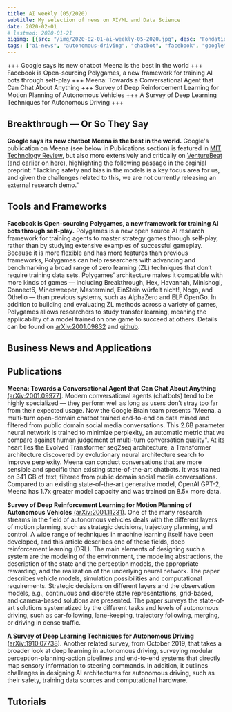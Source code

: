 ```yaml
---
title: AI weekly (05/2020)
subtitle: My selection of news on AI/ML and Data Science
date: 2020-02-01
# lastmod: 2020-01-21
bigimg: [{src: "/img/2020-02-01-ai-weekly-05-2020.jpg", desc: "Fondation Maeght (2018)"}]
tags: ["ai-news", "autonomous-driving", "chatbot", "facebook", "google", "nlp"]
---
```


+++ Google says its new chatbot Meena is the best in the world +++ Facebook is Open-sourcing Polygames, a new framework for training AI bots through self-play  +++ Meena: Towards a Conversational Agent that Can Chat About Anything +++ Survey of Deep Reinforcement Learning for Motion Planning of Autonomous Vehicles +++ A Survey of Deep Learning Techniques for Autonomous Driving +++
 
<!--more-->

## Breakthrough &mdash; Or So They Say

**Google says its new chatbot Meena is the best in the world.** Google's publication on Meena (see below in Publications section) is featured in [MIT Technology Review](https://www.technologyreview.com/f/615118/google-says-its-new-chatbot-meena-is-the-best-in-the-world/), but also more extensively and critically on [VentureBeat](https://venturebeat.com/2020/01/31/with-googles-meena-are-ai-assistants-about-to-get-a-lot-smarter/) (and [earlier on here](https://venturebeat.com/2020/01/28/meena-is-googles-attempt-at-making-true-conversational-ai/)), highlighting the following passage in the orginial preprint: "Tackling safety and bias in the models is a key focus area for us, and given the challenges related to this, we are not currently releasing an external research demo."
 


## Tools and Frameworks

**Facebook is Open-sourcing Polygames, a new framework for training AI bots through self-play.** Polygames is a new open source AI research framework for training agents to master strategy games through self-play, rather than by studying extensive examples of successful gameplay. Because it is more flexible and has more features than previous frameworks, Polygames can help researchers with advancing and benchmarking a broad range of zero learning (ZL) techniques that don’t require training data sets. Polygames’ architecture makes it compatible with more kinds of games — including Breakthrough, Hex, Havannah, Minishogi, Connect6, Minesweeper, Mastermind, EinStein würfelt nicht!, Nogo, and Othello — than previous systems, such as AlphaZero and ELF OpenGo. In addition to building and evaluating ZL methods across a variety of games, Polygames allows researchers to study transfer learning, meaning the applicability of a model trained on one game to succeed at others. Details can be found on [arXiv:2001.09832](https://arxiv.org/abs/2001.09832) and [github](https://github.com/facebookincubator/polygames).


## Business News and Applications

 



## Publications

**Meena: Towards a Conversational Agent that Can Chat About Anything** [(arXiv:2001.09977)](https://arxiv.org/abs/2001.09977). Modern conversational agents (chatbots) tend to be highly specialized — they perform well as long as users don’t stray too far from their expected usage. Now the Google Brain team presents "Meena, a multi-turn open-domain chatbot trained end-to-end on data mined and
filtered from public domain social media conversations. This 2.6B parameter neural network is trained to minimize perplexity, an automatic metric that we compare against human judgement of multi-turn conversation quality". At its heart lies the Evolved Transformer seq2seq architecture, a Transformer architecture discovered by evolutionary neural architecture search to improve perplexity. Meena can conduct conversations that are more sensible and specific than existing state-of-the-art chatbots. It was trained on 341 GB of text, filtered from public domain social media conversations. Compared to an existing state-of-the-art generative model, OpenAI GPT-2, Meena has 1.7x greater model capacity and was trained on 8.5x more data.

**Survey of Deep Reinforcement Learning for Motion Planning of Autonomous Vehicles** [(arXiv:2001.11231)](https://arxiv.org/abs/2001.11231v1). One of the many research streams in the field of autonomous vehicles deals with the different layers of motion planning, such as strategic decisions, trajectory planning, and control. A wide range of techniques in machine learning itself have been developed, and this article describes one of these fields, deep reinforcement learning (DRL). The main elements of designing such a system are the modeling of the environment, the modeling abstractions, the description of the state and the perception models, the appropriate rewarding, and the realization of the underlying neural network. The paper describes vehicle models, simulation possibilities and computational requirements. Strategic decisions on different layers and the observation models, e.g., continuous and discrete state representations, grid-based, and camera-based solutions are presented. The paper surveys the state-of-art solutions systematized by the different tasks and levels of autonomous driving, such as car-following, lane-keeping, trajectory following, merging, or driving in dense traffic.

**A Survey of Deep Learning Techniques for Autonomous Driving** ([arXiv:1910.07738](https://arxiv.org/abs/1910.07738)). Another related survey, from October 2019, that takes a broader look at deep learning in autonomous driving, surveying modular perception-planning-action pipelines and end-to-end systems that  directly map sensory information to steering commands. In addition, it outlines challenges in designing AI architectures for autonomous driving, such as their safety, training data sources and computational hardware. 



## Tutorials

 



